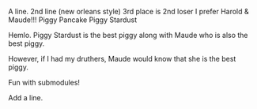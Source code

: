 A line.
2nd line (new orleans style)
3rd place is 2nd loser
I prefer Harold & Maude!!!
Piggy Pancake
Piggy Stardust


Hemlo. Piggy Stardust is the best piggy along with Maude who is also the best piggy.

However, if I had my druthers, Maude would know that she is the best piggy.

Fun with submodules!

Add a line.